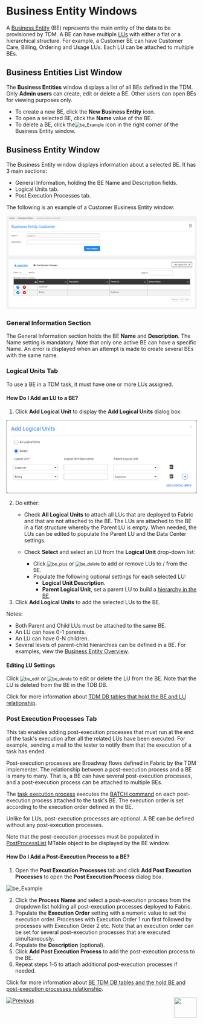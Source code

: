 # Business Entity Windows 

A [Business Entity](/articles/TDM/tdm_overview/03_business_entity_overview.md) (BE) represents the main entity of the data to be provisioned by TDM. A BE can have multiple [LUs](/articles/03_logical_units/01_LU_overview.md) with either a flat or a hierarchical structure. For example, a Customer BE can have Customer Care, Billing, Ordering and Usage LUs. Each LU can be attached to multiple BEs.

## Business Entities List Window  

The **Business Entities** window displays a list of all BEs defined in the TDM.  Only **Admin users** can create, edit or delete a BE. Other users can open BEs for viewing purposes only.

-   To create a new BE, click the **New Business Entity** icon. 
-   To open a selected BE, click the **Name** value of the BE.
-   To delete a BE, click the<img src="images/delete_icon.png" alt="be_Example" style="zoom:80%;" /> icon in the right corner of the Business Entity window.

## Business Entity Window    

The Business Entity window displays information about a selected BE. It has 3 main sections:

- General Information, holding the BE Name and Description fields.
- Logical Units tab.
- Post Execution Processes tab.

The following is an example of a Customer Business Entity window:

![be_Example](images/tdm_gui_customer_be.png)



### General Information Section 

The General Information section holds the BE **Name** and **Description**. The Name setting is mandatory. Note that only one active BE can have a specific Name. An error is displayed when an attempt is made to create several BEs with the same name.

### Logical Units Tab 

To use a BE in a TDM task, it must have one or more LUs assigned.

#### How Do I Add an LU to a BE? 

1. Click **Add Logical Unit** to display the **Add Logical Units** dialog box:

![be_Example](images/BE_add_lu_window.png)

2. Do either: 
   * Check **All Logical Units** to attach all LUs that are deployed to Fabric and that are not attached to the BE. The LUs are attached to the BE in a flat structure whereby the Parent LU is empty. When needed, the LUs can be edited to populate the Parent LU and the Data Center settings.
   * Check **Select** and select an LU from the **Logical Unit** drop-down list:

     - Click <img src="images/plus_icon.png" alt="be_plus" style="zoom:80%;" /> or <img src="images/delete_icon.png" alt="be_delete" style="zoom:80%;" /> to add or remove LUs to / from the BE. 
     - Populate the following optional settings for each selected LU:
       - **Logical Unit Description**.
       - **Parent Logical Unit**, set a parent LU to build a [hierarchy in the BE](/articles/TDM/tdm_overview/03_business_entity_overview.md). 
3. Click **Add Logical Units** to add the selected LUs to the BE.

Notes:
 - Both Parent and Child LUs must be attached to the same BE.
 -  An LU can have 0-1 parents.
 -  An LU can have 0-N children.
  - Several levels of parent-child hierarchies can be defined in a BE. For examples, view the [Business Entity Overview](/articles/TDM/tdm_overview/03_business_entity_overview.md).

#### Editing LU Settings

Click <img src="images/be_edit_icon.png" alt="be_edit" style="zoom:80%;" /> or <img src="images/be_delete_icon.png" alt="be_delete" style="zoom:80%;" /> to edit or delete the LU from the BE. Note that the LU is deleted from the BE in the TDB DB. 

Click for more information about [TDM DB tables that hold the BE and LU relationship](06_be_product_tdmdb_tables.md).



### Post Execution Processes Tab

This tab enables adding post-execution processes that must run at the end of the task's execution after all the related LUs have been executed. For example, sending a mail to the tester to notify them that the execution of a task has ended. 

Post-execution processes are Broadway flows defined in Fabric by the TDM implementer. The relationship between a post-execution process and a BE is many to many. That is, a BE can have several post-execution processes, and a post-execution process can be attached to multiple BEs. 

The [task execution process](/articles/TDM/tdm_architecture/03_task_execution_processes.md) executes the [BATCH command](/articles/20_jobs_and_batch_services/15_batch_broadway_commands.md) on each post-execution process attached to the task's BE. The execution order is set according to the execution order defined in the BE.

Unlike for LUs, post-execution processes are optional. A BE can be defined without any post-execution processes.

Note that the post-execution processes must be populated in [PostProcessList](/articles/TDM/tdm_implementation/04_fabric_tdm_library.md#postprocesslist) MTable object to be displayed by the BE window.

#### How Do I Add a Post-Execution Process to a BE? 

1. Open the **Post Execution Processes** tab and click **Add Post Execution Processes** to open the **Post Execution Process** dialog box.  

![be_Example](images/be_post_execution_processes_window.png)

2. Click the **Process Name** and select a post-execution process from the dropdown list holding all post-execution processes deployed to Fabric.
3. Populate the **Execution Order** setting with a numeric value to set the execution order. Processes with Execution Order 1 run first followed by processes with Execution Order 2 etc. Note that an execution order can be set for several post-execution processes that are executed simultaneously.
4. Populate the **Description** (optional).
5. Click **Add Post Execution Process** to add the post-execution process to the BE.
6. Repeat steps 1-5 to attach additional post-execution processes if needed.

  

Click for more information about [BE TDM DB tables and the hold BE and post-execution processes relationship](06_be_product_tdmdb_tables.md).

 

  [![Previous](/articles/images/Previous.png)](03_tdm_gui_data_centers_window.md)[<img align="right" width="60" height="54" src="/articles/images/Next.png">](05_tdm_gui_product_window.md)

